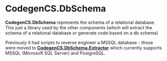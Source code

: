 # CodegenCS.DbSchema

**CodegenCS.DbSchema** represents the schema of a relational database. This just a library used by the other components (which will extract the schema of a relational database or generate code based on a db schema)

Previously it had scripts to reverse engineer a MSSQL database - those were moved to [**CodegenCS.DbSchema.Extractor**](https://github.com/CodegenCS/CodegenCS/tree/master/src/Models/CodegenCS.DbSchema.Extractor) which currently supports MSSQL (Microsoft SQL Server) and PostgreSQL. 


